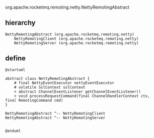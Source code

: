 org.apache.rocketmq.remoting.netty.NettyRemotingAbstract

## hierarchy
```
NettyRemotingAbstract (org.apache.rocketmq.remoting.netty)
    NettyRemotingClient (org.apache.rocketmq.remoting.netty)
    NettyRemotingServer (org.apache.rocketmq.remoting.netty)
```

## define
```plantuml
@startuml

abstract class NettyRemotingAbstract {
    # final NettyEventExecutor nettyEventExecutor
    # volatile SslContext sslContext
    + abstract ChannelEventListener getChannelEventListener()
    + void processRequestCommand(final ChannelHandlerContext ctx, final RemotingCommand cmd)
}

NettyRemotingAbstract ^-- NettyRemotingClient
NettyRemotingAbstract ^-- NettyRemotingServer


@enduml
```